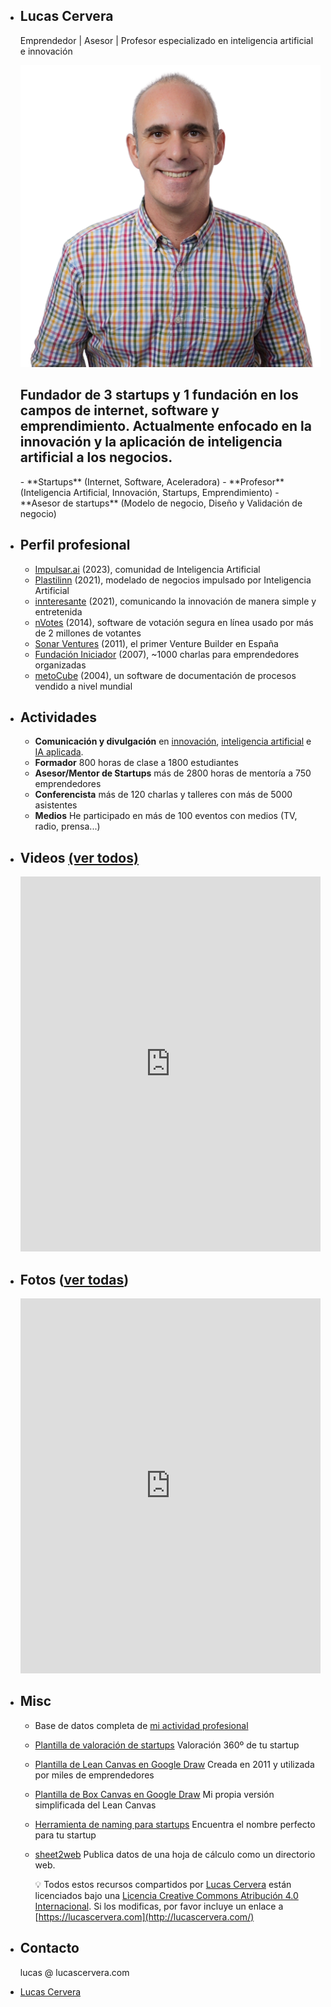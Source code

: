 - <section>
    <div class="items-center">
      <div class="flex w-full mx-auto text-left">
        <div class="relative inline-flex items-center mx-auto align-middle">
          <div class="text-center">
            <h1 class="home max-w-4xl text-2xl font-bold leading-none tracking-tighter text-neutral-600 md:text-5xl lg:text-6xl lg:max-w-7xl">
              Lucas Cervera
            </h1>
            <p class="text-gray-500">Emprendedor | Asesor | Profesor especializado en inteligencia artificial e innovación</p>
            <div class="iframe-container">
              <div class="iframe-wrapper">
                <img src="../assets/lucas.png">
              </div>
            </div>
          </div>
        </div>
      </div>
    </div>
  </section>
  
  <h2>Fundador de 3 startups y 1 fundación en los campos de internet, software y emprendimiento. Actualmente enfocado en la innovación y la aplicación de inteligencia artificial a los negocios.</h2>
  - **Startups** (Internet, Software, Aceleradora)
  - **Profesor** (Inteligencia Artificial, Innovación, Startups, Emprendimiento)
  - **Asesor de startups** (Modelo de negocio, Diseño y Validación de negocio)
- ## Perfil profesional
  - [Impulsar.ai](https://impulsar.ai) (2023), comunidad de Inteligencia Artificial
  - [Plastilinn](https://plastilinn.com) (2021), modelado de negocios impulsado por Inteligencia Artificial
  - [innteresante](http://innteresante.com/) (2021), comunicando la innovación de manera simple y entretenida
  - [nVotes](http://nvotes.com/) (2014), software de votación segura en línea usado por más de 2 millones de votantes
  - [Sonar Ventures](https://www.crunchbase.com/organization/sonar-ventures) (2011), el primer Venture Builder en España
  - [Fundación Iniciador](http://iniciador.com/) (2007), ~1000 charlas para emprendedores organizadas
  - [metoCube](https://www.youtube.com/watch?v=Gs-u9KTFNYs) (2004), un software de documentación de procesos vendido a nivel mundial
- ## Actividades
  - **Comunicación y divulgación** en [innovación](https://innteresante.com/#/pages/videos), [inteligencia artificial](https://innteresante.com/#/pages/ia) e [IA aplicada](https://impulsar.ai/#/pages/videos).
  - **Formador** 800 horas de clase a 1800 estudiantes
  - **Asesor/Mentor de Startups** más de 2800 horas de mentoría a 750 emprendedores
  - **Conferencista** más de 120 charlas y talleres con más de 5000 asistentes
  - **Medios** He participado en más de 100 eventos con medios (TV, radio, prensa...)
- ## Videos [(ver todos)](https://drive.google.com/embeddedfolderview?id=1diGCwk93dDO-bQzlUU074Rc8FeACiPiR#grid)
  
  <iframe loading="lazy" style="width: 100%; height: 600px; border: 0;" data-responsive="false" src="https://drive.google.com/embeddedfolderview?id=1diGCwk93dDO-bQzlUU074Rc8FeACiPiR#grid"></iframe>
- ## Fotos ([ver todas](https://drive.google.com/embeddedfolderview?id=1i5gF58MuRhwEacNkJK-iJq9YZfeOvEsu#grid))
  
  <iframe loading="lazy" style="width: 100%; height: 600px; border: 0;" data-responsive="false" src="https://drive.google.com/embeddedfolderview?id=1i5gF58MuRhwEacNkJK-iJq9YZfeOvEsu#grid"></iframe>
- ## Misc
  - Base de datos completa de [mi actividad profesional](https://lucascervera.notion.site/15d57997db24499f92dc8e9ede465a56?v=18eb6759facd4d03bb00aae6e4b997af)
  - [Plantilla de valoración de startups](https://docs.google.com/spreadsheets/d/1euUcKZveBOpPfgiHmbYm5b4IMxzWIvJetIe4GBdb4jM/edit?usp=sharing) Valoración 360º de tu startup
  - [Plantilla de Lean Canvas en Google Draw](http://www.google.com/url?q=http%3A%2F%2Fbit.ly%2F22IbD1h&amp;sa=D&amp;sntz=1&amp;usg=AFQjCNHGPxiZw3kQgfac3Z1PGQDVmltlZQ) Creada en 2011 y utilizada por miles de emprendedores
  - [Plantilla de Box Canvas en Google Draw](https://docs.google.com/drawings/d/1nfEoOPbPC1z4-91gQbKNOmVn36IpSAT-LgyLnZbA62o/edit?usp=sharing) Mi propia versión simplificada del Lean Canvas
  - [Herramienta de naming para startups](https://docs.google.com/spreadsheets/d/1KOiSPOmuKIPb2ZKQFuBNmb94e2ll2CQY8zIucCsF7jo/) Encuentra el nombre perfecto para tu startup
  - [sheet2web](https://github.com/lucascervera/sheet2web) Publica datos de una hoja de cálculo como un directorio web.
    
    💡 Todos estos recursos compartidos por [Lucas Cervera](http://lucascervera.com/) están licenciados bajo una [Licencia Creative Commons Atribución 4.0 Internacional](http://creativecommons.org/licenses/by/4.0/). Si los modificas, por favor incluye un enlace a [https://lucascervera.com](http://lucascervera.com/)
- ## Contacto
  
  lucas @ lucascervera.com
- <div class="badge-base LI-profile-badge" data-locale="es_ES" data-size="large" data-theme="light" data-type="VERTICAL" data-vanity="lucascervera" data-version="v1"><a class="badge-base__link LI-simple-link" href="https://es.linkedin.com/in/lucascervera?trk=profile-badge">Lucas Cervera</a></div>